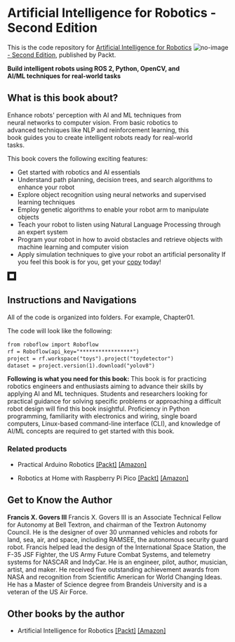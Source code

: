 # Artificial Intelligence for Robotics - Second Edition

<a href="https://www.packtpub.com/product/artificial-intelligence-for-robotics-second-edition/9781805129592"><img src="(https://content.packt.com/B19846/cover_image_small.jpg)" alt="no-image" height="256px" align="right"></a>

This is the code repository for [Artificial Intelligence for Robotics - Second Edition](https://www.packtpub.com/product/artificial-intelligence-for-robotics-second-edition/9781805129592), published by Packt.

**Build intelligent robots using ROS 2, Python, OpenCV, and AI/ML techniques for real-world tasks**

## What is this book about?
Enhance robots' perception with AI and ML techniques from neural networks to computer vision. From basic robotics to advanced techniques like NLP and reinforcement learning, this book guides you to create intelligent robots ready for real-world tasks.

This book covers the following exciting features:
* Get started with robotics and AI essentials
* Understand path planning, decision trees, and search algorithms to enhance your robot
* Explore object recognition using neural networks and supervised learning techniques
* Employ genetic algorithms to enable your robot arm to manipulate objects
* Teach your robot to listen using Natural Language Processing through an expert system
* Program your robot in how to avoid obstacles and retrieve objects with machine learning and computer vision
* Apply simulation techniques to give your robot an artificial personality
If you feel this book is for you, get your [copy](https://www.amazon.com/Artificial-Intelligence-Robotics-intelligent-techniques-ebook/dp/B0CRDWMW5R) today!

<a href="https://www.packtpub.com/?utm_source=github&utm_medium=banner&utm_campaign=GitHubBanner"><img src="https://raw.githubusercontent.com/PacktPublishing/GitHub/master/GitHub.png" 
alt="https://www.packtpub.com/" border="5" /></a>

## Instructions and Navigations
All of the code is organized into folders. For example, Chapter01.

The code will look like the following:
```
from roboflow import Roboflow
rf = Roboflow(api_key="*****************")
project = rf.workspace("toys").project("toydetector")
dataset = project.version(1).download("yolov8")

```

**Following is what you need for this book:**
This book is for practicing robotics engineers and enthusiasts aiming to advance their skills by applying AI and ML techniques. Students and researchers looking for practical guidance for solving specific problems or approaching a difficult robot design will find this book insightful.
Proficiency in Python programming, familiarity with electronics and wiring, single board computers, Linux-based command-line interface (CLI), and knowledge of AI/ML concepts are required to get started with this book.

### Related products
* Practical Arduino Robotics [[Packt]](https://www.packtpub.com/product/practical-arduino-robotics/9781804613177) [[Amazon]](https://www.amazon.in/dp/1804613177)

* Robotics at Home with Raspberry Pi Pico [[Packt]](https://www.packtpub.com/product/robotics-at-home-with-raspberry-pi-pico/9781803246079) [[Amazon]](https://www.amazon.in/dp/1803246073)

## Get to Know the Author
**Francis X. Govers III**
Francis X. Govers III is an Associate Technical Fellow for Autonomy at Bell Textron, and chairman of the Textron Autonomy Council. He is the designer of over 30 unmanned vehicles and robots for land, sea, air, and space, including RAMSEE, the autonomous security guard robot. Francis helped lead the design of the International Space Station, the F-35 JSF Fighter, the US Army Future Combat Systems, and telemetry systems for NASCAR and IndyCar. He is an engineer, pilot, author, musician, artist, and maker. He received five outstanding achievement awards from NASA and recognition from Scientific American for World Changing Ideas. He has a Master of Science degree from Brandeis University and is a veteran of the US Air Force.

## Other books by the author
* Artificial Intelligence for Robotics [[Packt]](https://www.packtpub.com/product/artificial-intelligence-for-robotics/9781788835442) [[Amazon]](https://www.amazon.com/Artificial-Intelligence-Robotics-intelligent-techniques/dp/1788835441)


